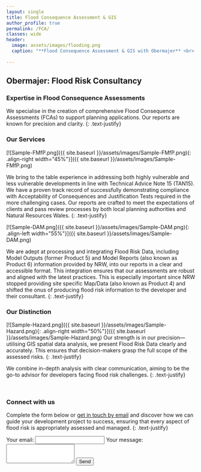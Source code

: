 ```yaml
---
layout: single
title: Flood Consequence Assessment & GIS
author_profile: true
permalink: /FCA/
classes: wide
header:
  image: assets/images/flooding.png
  caption: "**Flood Consequence Assessment & GIS with Obermajer** <br> Image shows an extract from Flood Map for Planning <br> Contains Natural Resources Wales information © Natural Resources Wales and database right. All rights reserved."
  
---
```

## Obermajer: Flood Risk Consultancy

### Expertise in Flood Consequence Assessments
We specialise in the creation of comprehensive Flood Consequence Assessments (FCAs) to support planning applications. Our reports are known for precision and clarity.
{: .text-justify}
### Our Services
[![Sample-FMfP.png]({{ site.baseurl }}/assets/images/Sample-FMfP.png){: .align-right width="45%"}]({{ site.baseurl }}/assets/images/Sample-FMfP.png)

 

We bring to the table experience in addressing both highly vulnerable and less vulnerable developments in line with Technical Advice Note 15 (TAN15).
We have a proven track record of successfully demonstrating compliance with Acceptability of Consequences and Justification Tests required in the more challenging cases. Our reports are crafted to meet the expectations of clients and pass review processes by both local planning authorities and Natural Resources Wales.
{: .text-justify}


[![Sample-DAM.png]({{ site.baseurl }}/assets/images/Sample-DAM.png){: .align-left width="55%"}]({{ site.baseurl }}/assets/images/Sample-DAM.png)


<!-- <figure style="float: left; width: 55%; margin-right: 15px; margin-top: 0px; margin-bottom: 3px;">
  <a href="{{ site.baseurl }}/assets/images/Sample-DAM.png">
    <img src="{{ site.baseurl }}/assets/images/Sample-DAM.png" alt="Development Advice Map" style="width: 100%; vertical-align: bottom;margin-bottom: 5px;" />
  </a>
  <figcaption>Development Advice Map - Sample</figcaption>
</figure> -->

We are adept at processing and integrating Flood Risk Data, including Model Outputs (former Product 5) and Model Reports (also known as Product 6) information provided by NRW, into our reports in a clear and accessible format. This integration ensures that our assessments are robust and aligned with the latest practices. This is especially important since NRW stopped providing site specific Map/Data (also known as Product 4) and shifted the onus of producing flood risk information to the developer and their consultant.
{: .text-justify}

### Our Distinction
[![Sample-Hazard.png]({{ site.baseurl }}/assets/images/Sample-Hazard.png){: .align-right width="50%"}]({{ site.baseurl }}/assets/images/Sample-Hazard.png)
Our strength is in our precision—utilising GIS spatial data analysis, we present Flood Risk Data clearly and accurately. This ensures that decision-makers grasp the full scope of the assessed risks.
{: .text-justify}
<!-- <figure style="float: right; width: 45%; margin-left: 12px; margin-top: 0px; margin-bottom: 0px;">
  <a href="{{ site.baseurl }}/assets/images/Sample-Hazard.png">
    <img src="{{ site.baseurl }}/assets/images/Sample-Hazard.png" alt="" style="width: 100%; vertical-align: top; margin-bottom: 5px;" />
  </a>
  <figcaption>NRW Model Outputs - 1 in 1000 year event + CC - Hazard Rating</figcaption>
</figure> -->



We combine in-depth analysis with clear communication, aiming to be the go-to advisor for developers facing flood risk challenges.
{: .text-justify}

<br>

### Connect with us

Complete the form below or [get in touch by email](mailto:FCA@obermajer.co.uk) and discover how we can guide your development project to success, ensuring that every aspect of flood risk is appropriately assessed and managed.
{: .text-justify}

<form
  action="https://formspree.io/f/mjvnerzy"
  method="POST"
  
>
  <label>
    Your email:
    <input type="email" name="email" required>
  </label>
  <label>
    Your message:
    <textarea name="message" rows="3" required></textarea>
  </label>
  <!-- your other form fields go here -->
  <button type="submit" class="btn btn--primary">Send</button>
</form>